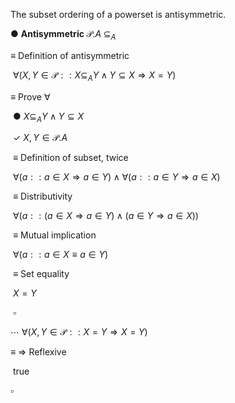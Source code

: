The subset ordering of a powerset is antisymmetric.

●	$\textbf{Antisymmetric} \; \mathcal{P}.A \; \subseteq_A$

≡		Definition of antisymmetric

​	$\forall(X,Y \in \mathcal{P} :: X \subseteq_A Y \wedge Y \subseteq X \Rightarrow X = Y)$

≡		Prove $\forall$

​	●	$X \subseteq_A Y \wedge Y \subseteq X$

​	✓	$X, Y \in \mathcal{P}.A$

​	≡		Definition of subset, twice

​		$\forall(a :: a \in X \Rightarrow a \in Y) \wedge \forall(a :: a \in Y \Rightarrow a \in X)$

​	≡		Distributivity

​		$\forall(a :: (a \in X \Rightarrow a \in Y) \wedge (a \in Y \Rightarrow a \in X))$

​	≡		Mutual implication

​		$\forall(a :: a \in X \equiv a \in Y)$

​	≡		Set equality

​		$X = Y$

​	$\square$

⋯	$\forall(X,Y \in \mathcal{P} :: X = Y \Rightarrow X = Y)$

≡		⇒ Reflexive

​	$\text{true}$

$\square$

